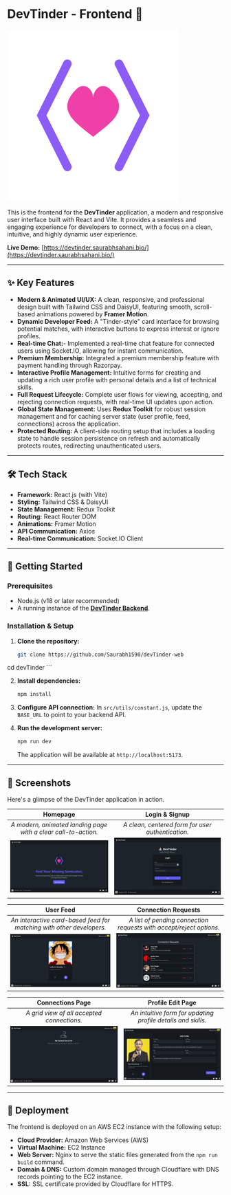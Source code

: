 # DevTinder - Frontend 🎨

![DevTinder Animated Logo](public/icon.svg)

This is the frontend for the **DevTinder** application, a modern and responsive user interface built with React and Vite. It provides a seamless and engaging experience for developers to connect, with a focus on a clean, intuitive, and highly dynamic user experience.

**Live Demo:** [https://devtinder.saurabhsahani.bio/](https://devtinder.saurabhsahani.bio/)

---

## ✨ Key Features

-   **Modern & Animated UI/UX:** A clean, responsive, and professional design built with Tailwind CSS and DaisyUI, featuring smooth, scroll-based animations powered by **Framer Motion**.
-   **Dynamic Developer Feed:** A "Tinder-style" card interface for browsing potential matches, with interactive buttons to express interest or ignore profiles.
-   **Real-time Chat:**- Implemented a real-time chat feature for connected users using Socket.IO, allowing for instant communication.
-   **Premium Membership:** Integrated a premium membership feature with payment handling through Razorpay.
-   **Interactive Profile Management:** Intuitive forms for creating and updating a rich user profile with personal details and a list of technical skills.
-   **Full Request Lifecycle:** Complete user flows for viewing, accepting, and rejecting connection requests, with real-time UI updates upon action.
-   **Global State Management:** Uses **Redux Toolkit** for robust session management and for caching server state (user profile, feed, connections) across the application.
-   **Protected Routing:** A client-side routing setup that includes a loading state to handle session persistence on refresh and automatically protects routes, redirecting unauthenticated users.

---

## 🛠️ Tech Stack

-   **Framework:** React.js (with Vite)
-   **Styling:** Tailwind CSS & DaisyUI
-   **State Management:** Redux Toolkit
-   **Routing:** React Router DOM
-   **Animations:** Framer Motion
-   **API Communication:** Axios
-   **Real-time Communication:** Socket.IO Client

---

## 🚀 Getting Started

### Prerequisites

-   Node.js (v18 or later recommended)
-   A running instance of the **[DevTinder Backend](https://github.com/Saurabh1590/devTinder)**.

### Installation & Setup

1.  **Clone the repository:**
    ```bash
    git clone https://github.com/Saurabh1590/devTinder-web
   cd devTinder
    ```

2.  **Install dependencies:**
    ```bash
    npm install
    ```

3.  **Configure API connection:**
    In `src/utils/constant.js`, update the `BASE_URL` to point to your backend API.

4.  **Run the development server:**
    ```bash
    npm run dev
    ```
    The application will be available at `http://localhost:5173`.

---

## 📸 Screenshots

Here's a glimpse of the DevTinder application in action.

| Homepage | Login & Signup |
| :---: | :---: |
| *A modern, animated landing page with a clear call-to-action.* | *A clean, centered form for user authentication.* |
| ![Homepage](public/screenshots/homepage.png) | ![Login Page](public/screenshots/login.png) |

| User Feed | Connection Requests |
| :---: | :---: |
| *An interactive card-based feed for matching with other developers.* | *A list of pending connection requests with accept/reject options.* |
| ![User Feed](public/screenshots/feed.png) | ![Requests Page](public/screenshots/requests.png) |

| Connections Page | Profile Edit Page |
| :---: | :---: |
| *A grid view of all accepted connections.* | *An intuitive form for updating profile details and skills.* |
| ![Connections Page](public/screenshots/connections.png) | ![Profile Page](public/screenshots/profile.png) |

---

## 🚀 Deployment

The frontend is deployed on an AWS EC2 instance with the following setup:

-   **Cloud Provider:** Amazon Web Services (AWS)
-   **Virtual Machine:** EC2 Instance
-   **Web Server:** Nginx to serve the static files generated from the `npm run build` command.
-   **Domain & DNS:** Custom domain managed through Cloudflare with DNS records pointing to the EC2 instance.
-   **SSL:** SSL certificate provided by Cloudflare for HTTPS.